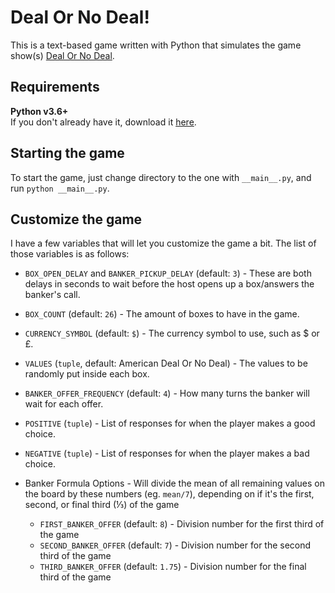 # Deal Or No Deal!
This is a text-based game written with Python that simulates the game show(s) [Deal Or No Deal](https://en.wikipedia.org/wiki/Deal_or_No_Deal).

## Requirements
**Python v3.6+**  
If you don't already have it, download it [here](https://www.python.org/downloads/).

## Starting the game
To start the game, just change directory to the one with `__main__.py`, and run `python __main__.py`.

## Customize the game
I have a few variables that will let you customize the game a bit. The list of those variables is as follows:

- `BOX_OPEN_DELAY` and `BANKER_PICKUP_DELAY` (default: `3`) - These are both delays in seconds to wait before the host opens up a box/answers the banker's call.

- `BOX_COUNT` (default: `26`) - The amount of boxes to have in the game.

- `CURRENCY_SYMBOL` (default: `$`) - The currency symbol to use, such as $ or &pound;.

- `VALUES` (`tuple`, default: American Deal Or No Deal) - The values to be randomly put inside each box.

- `BANKER_OFFER_FREQUENCY` (default: `4`) - How many turns the banker will wait for each offer.

- `POSITIVE` (`tuple`) - List of responses for when the player makes a good choice.

- `NEGATIVE` (`tuple`) - List of responses for when the player makes a bad choice.

- Banker Formula Options - Will divide the mean of all remaining values on the board by these numbers (eg. `mean/7`), depending on if it's the first, second, or final third (&frac13;) of the game

    - `FIRST_BANKER_OFFER` (default: `8`) - Division number for the first third of the game
    - `SECOND_BANKER_OFFER` (default: `7`) - Division number for the second third of the game
    - `THIRD_BANKER_OFFER` (default: `1.75`) - Division number for the final third of the game
